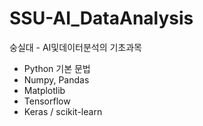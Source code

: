 # SSU-AI_DataAnalysis
숭실대 - AI및데이터분석의 기초과목
- Python 기본 문법
- Numpy, Pandas
- Matplotlib
- Tensorflow
- Keras / scikit-learn
